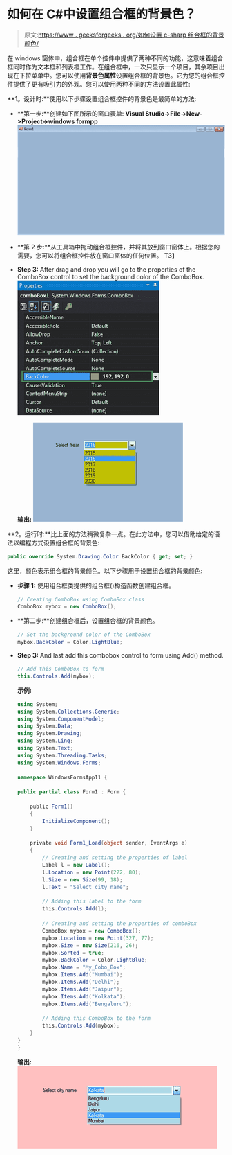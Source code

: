 # 如何在 C#中设置组合框的背景色？

> 原文:[https://www . geeksforgeeks . org/如何设置 c-sharp 组合框的背景颜色/](https://www.geeksforgeeks.org/how-to-set-the-background-color-of-the-combobox-in-c-sharp/)

在 windows 窗体中，组合框在单个控件中提供了两种不同的功能，这意味着组合框同时作为文本框和列表框工作。在组合框中，一次只显示一个项目，其余项目出现在下拉菜单中。您可以使用**背景色属性**设置组合框的背景色。它为您的组合框控件提供了更有吸引力的外观。您可以使用两种不同的方法设置此属性:

**1。设计时:**使用以下步骤设置组合框控件的背景色是最简单的方法:

*   **第一步:**创建如下图所示的窗口表单:
    **Visual Studio->File->New->Project->windows formpp**
    ![](img/13d83ffe0a08cd6c4113a5d225366c25.png)
*   **第 2 步:**从工具箱中拖动组合框控件，并将其放到窗口窗体上。根据您的需要，您可以将组合框控件放在窗口窗体的任何位置。
    T3】
*   **Step 3:** After drag and drop you will go to the properties of the ComboBox control to set the background color of the ComboBox.
    ![](img/a10152009c69ee36164f57a46db558d4.png)

    **输出:**
    ![](img/30cce1fe3a4a9836bd876604695ad64c.png)

**2。运行时:**比上面的方法稍微复杂一点。在此方法中，您可以借助给定的语法以编程方式设置组合框的背景色:

```cs
public override System.Drawing.Color BackColor { get; set; }
```

这里，颜色表示组合框的背景颜色。以下步骤用于设置组合框的背景颜色:

*   **步骤 1:** 使用组合框类提供的组合框()构造函数创建组合框。

    ```cs
    // Creating ComboBox using ComboBox class
    ComboBox mybox = new ComboBox();

    ```

*   **第二步:**创建组合框后，设置组合框的背景颜色。

    ```cs
    // Set the background color of the ComboBox 
    mybox.BackColor = Color.LightBlue;

    ```

*   **Step 3:** And last add this combobox control to form using Add() method.

    ```cs
    // Add this ComboBox to form
    this.Controls.Add(mybox);

    ```

    **示例:**

    ```cs
    using System;
    using System.Collections.Generic;
    using System.ComponentModel;
    using System.Data;
    using System.Drawing;
    using System.Linq;
    using System.Text;
    using System.Threading.Tasks;
    using System.Windows.Forms;

    namespace WindowsFormsApp11 {

    public partial class Form1 : Form {

        public Form1()
        {
            InitializeComponent();
        }

        private void Form1_Load(object sender, EventArgs e)
        {
            // Creating and setting the properties of label
            Label l = new Label();
            l.Location = new Point(222, 80);
            l.Size = new Size(99, 18);
            l.Text = "Select city name";

            // Adding this label to the form
            this.Controls.Add(l);

            // Creating and setting the properties of comboBox
            ComboBox mybox = new ComboBox();
            mybox.Location = new Point(327, 77);
            mybox.Size = new Size(216, 26);
            mybox.Sorted = true;
            mybox.BackColor = Color.LightBlue;
            mybox.Name = "My_Cobo_Box";
            mybox.Items.Add("Mumbai");
            mybox.Items.Add("Delhi");
            mybox.Items.Add("Jaipur");
            mybox.Items.Add("Kolkata");
            mybox.Items.Add("Bengaluru");

            // Adding this ComboBox to the form
            this.Controls.Add(mybox);
        }
    }
    }
    ```

    **输出:**
    ![](img/dbac4b06a7ccc3c48d41283f69ada920.png)